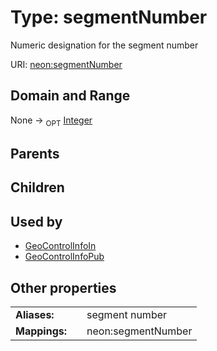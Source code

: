 
# Type: segmentNumber


Numeric designation for the segment number

URI: [neon:segmentNumber](https://data.neonscience.org/segmentNumber)


## Domain and Range

None ->  <sub>OPT</sub> [Integer](types/Integer.md)

## Parents


## Children


## Used by

 * [GeoControlInfoIn](GeoControlInfoIn.md)
 * [GeoControlInfoPub](GeoControlInfoPub.md)

## Other properties

|  |  |  |
| --- | --- | --- |
| **Aliases:** | | segment number |
| **Mappings:** | | neon:segmentNumber |

